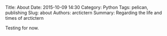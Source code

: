 Title: About
Date: 2015-10-09 14:30
Category: Python
Tags: pelican, publishing
Slug: about
Authors: arctictern
Summary: Regarding the life and times of arctictern

Testing for now.
